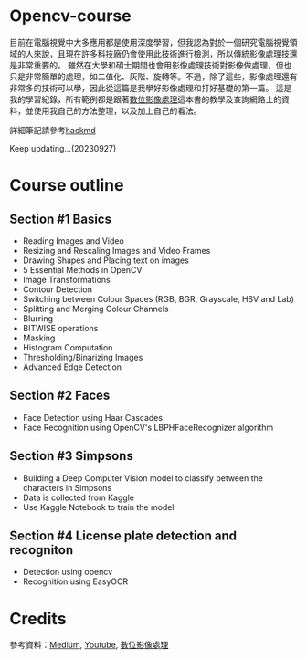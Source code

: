 # Opencv-course
目前在電腦視覺中大多應用都是使用深度學習，但我認為對於一個研究電腦視覺領域的人來說，且現在許多科技廠仍會使用此技術進行檢測，所以傳統影像處理技還是非常重要的。
雖然在大學和碩士期間也會用影像處理技術對影像做處理，但也只是非常簡單的處理，如二值化、灰階、旋轉等。不過，除了這些，影像處理還有非常多的技術可以學，因此從這篇是我學好影像處理和打好基礎的第一篇。
這是我的學習紀錄，所有範例都是跟著[數位影像處理](https://www.books.com.tw/products/0010923809)這本書的教學及查詢網路上的資料，並使用我自己的方法整理，以及加上自己的看法。

詳細筆記請參考[hackmd](https://hackmd.io/juj5Mz2aTZmAQEwDXPXmdg?view)

Keep updating...(20230927)

# Course outline
## Section #1 Basics
- Reading Images and Video 
- Resizing and Rescaling Images and Video Frames
- Drawing Shapes and Placing text on images
- 5 Essential Methods in OpenCV
- Image Transformations
- Contour Detection
- Switching between Colour Spaces (RGB, BGR, Grayscale, HSV and Lab)
- Splitting and Merging Colour Channels
- Blurring
- BITWISE operations
- Masking
- Histogram Computation
- Thresholding/Binarizing Images
- Advanced Edge Detection
## Section #2 Faces
- Face Detection using Haar Cascades 
- Face Recognition using OpenCV's LBPHFaceRecognizer algorithm
## Section #3 Simpsons
- Building a Deep Computer Vision model to classify between the characters in Simpsons
- Data is collected from Kaggle
- Use Kaggle Notebook to train the model

## Section #4 License plate detection and recogniton
- Detection using opencv
- Recognition using EasyOCR

# Credits
參考資料：[Medium][1], [Youtube][2], [數位影像處理][3]

[1]: https://medium.com/jimmy-wang/opencv-基礎教學筆記-with-python-d780f571a57a "Medium"
[2]: https://www.youtube.com/watch?v=oXlwWbU8l2o "Youtube"
[3]: https://www.books.com.tw/products/0010923809
